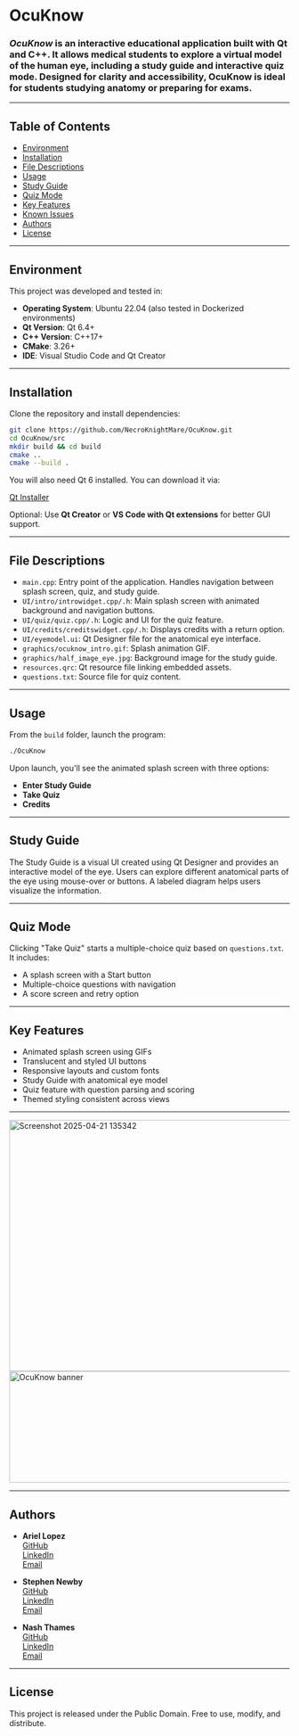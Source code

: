 # OcuKnow

### *OcuKnow* is an interactive educational application built with Qt and C++. It allows medical students to explore a virtual model of the human eye, including a study guide and interactive quiz mode. Designed for clarity and accessibility, OcuKnow is ideal for students studying anatomy or preparing for exams.

---

## Table of Contents

- [Environment](#environment)
- [Installation](#installation)
- [File Descriptions](#file-descriptions)
- [Usage](#usage)
- [Study Guide](#study-guide)
- [Quiz Mode](#quiz-mode)
- [Key Features](#key-features)
- [Known Issues](#known-issues)
- [Authors](#authors)
- [License](#license)

---

## Environment

This project was developed and tested in:

- **Operating System**: Ubuntu 22.04 (also tested in Dockerized environments)
- **Qt Version**: Qt 6.4+
- **C++ Version**: C++17+
- **CMake**: 3.26+
- **IDE**: Visual Studio Code and Qt Creator

---

## Installation

Clone the repository and install dependencies:

```bash
git clone https://github.com/NecroKnightMare/OcuKnow.git
cd OcuKnow/src
mkdir build && cd build
cmake ..
cmake --build .
```

You will also need Qt 6 installed. You can download it via:

[Qt Installer](https://www.qt.io/download-qt-installer)

Optional: Use **Qt Creator** or **VS Code with Qt extensions** for better GUI support.

---

## File Descriptions

- `main.cpp`: Entry point of the application. Handles navigation between splash screen, quiz, and study guide.
- `UI/intro/introwidget.cpp/.h`: Main splash screen with animated background and navigation buttons.
- `UI/quiz/quiz.cpp/.h`: Logic and UI for the quiz feature.
- `UI/credits/creditswidget.cpp/.h`: Displays credits with a return option.
- `UI/eyemodel.ui`: Qt Designer file for the anatomical eye interface.
- `graphics/ocuknow_intro.gif`: Splash animation GIF.
- `graphics/half_image_eye.jpg`: Background image for the study guide.
- `resources.qrc`: Qt resource file linking embedded assets.
- `questions.txt`: Source file for quiz content.

---

## Usage

From the `build` folder, launch the program:

```bash
./OcuKnow
```

Upon launch, you'll see the animated splash screen with three options:

- **Enter Study Guide**
- **Take Quiz**
- **Credits**

---

## Study Guide

The Study Guide is a visual UI created using Qt Designer and provides an interactive model of the eye. Users can explore different anatomical parts of the eye using mouse-over or buttons. A labeled diagram helps users visualize the information.

---

## Quiz Mode

Clicking "Take Quiz" starts a multiple-choice quiz based on `questions.txt`. It includes:

- A splash screen with a Start button
- Multiple-choice questions with navigation
- A score screen and retry option

---

## Key Features

- Animated splash screen using GIFs
- Translucent and styled UI buttons
- Responsive layouts and custom fonts
- Study Guide with anatomical eye model
- Quiz feature with question parsing and scoring
- Themed styling consistent across views

---

<img width="792" height="451" alt="Screenshot 2025-04-21 135342" src="https://github.com/user-attachments/assets/c8f24497-8a67-4f67-8b4c-2e47c95950d6" />

<img width="600" height="200" alt="OcuKnow banner" src="https://github.com/user-attachments/assets/f6c3dc91-f785-469f-ad0e-1b19a4b0acf4" />



---

## Authors

- **Ariel Lopez**  
  [GitHub](https://github.com/NKN_Neko)  
  [LinkedIn](https://www.linkedin.com/in/arielnkm369)  
  [Email](alexandrea.ariel@gmail.com)

- **Stephen Newby**  
  [GitHub](https://github.com/TheSnewby/)  
  [LinkedIn](https://www.linkedin.com/in/stephenjnewby/)  
  [Email](stephen.j.newby@gmail.com)

- **Nash Thames**  
  [GitHub](https://github.com/internashionalist)  
  [LinkedIn](https://www.linkedin.com/in/nashthames/)  
  [Email](taylor.thames@atlasschool.com)

---

## License

This project is released under the Public Domain. Free to use, modify, and distribute.

